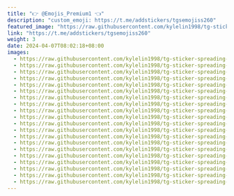 ```yaml
---
title: "👉 @Emojis_Premium1 👈"
description: "custom_emoji: https://t.me/addstickers/tgsemojiss260"
featured_image: "https://raw.githubusercontent.com/kylelin1998/tg-sticker-spreading-worldwide-images/main/img/a20ce13f-cda3-4f71-9cf3-01ac02bb8016.jpg"
link: "https://t.me/addstickers/tgsemojiss260"
weight: 3
date: 2024-04-07T08:02:18+08:00
images:
  - https://raw.githubusercontent.com/kylelin1998/tg-sticker-spreading-worldwide-images/main/img/a20ce13f-cda3-4f71-9cf3-01ac02bb8016.jpg
  - https://raw.githubusercontent.com/kylelin1998/tg-sticker-spreading-worldwide-images/main/img/3383ff95-cddc-4aa1-a6e9-d866611f0d64.jpg
  - https://raw.githubusercontent.com/kylelin1998/tg-sticker-spreading-worldwide-images/main/img/3b8bdc12-91f9-42ec-81a0-bffe5813e0d7.jpg
  - https://raw.githubusercontent.com/kylelin1998/tg-sticker-spreading-worldwide-images/main/img/2c832ca1-d0c2-4d32-8c77-cbc8fb0fa6fa.jpg
  - https://raw.githubusercontent.com/kylelin1998/tg-sticker-spreading-worldwide-images/main/img/5e7dbe5b-031a-41a2-83e5-2c09e2b3aafb.jpg
  - https://raw.githubusercontent.com/kylelin1998/tg-sticker-spreading-worldwide-images/main/img/19c09f3d-c159-460e-a95d-c4ddeb95f37c.jpg
  - https://raw.githubusercontent.com/kylelin1998/tg-sticker-spreading-worldwide-images/main/img/da83ce9f-4a7c-434e-a4f7-a8200f469b63.jpg
  - https://raw.githubusercontent.com/kylelin1998/tg-sticker-spreading-worldwide-images/main/img/682d1dfe-9583-43c8-bf6f-e261a4c9c91a.jpg
  - https://raw.githubusercontent.com/kylelin1998/tg-sticker-spreading-worldwide-images/main/img/61ba468c-cade-46da-b907-3b1b9ac937d9.jpg
  - https://raw.githubusercontent.com/kylelin1998/tg-sticker-spreading-worldwide-images/main/img/d1952af5-fba8-4e2d-90c4-878f5bb9db88.jpg
  - https://raw.githubusercontent.com/kylelin1998/tg-sticker-spreading-worldwide-images/main/img/1b74023d-75a8-40fb-b42b-a5902edd49e3.jpg
  - https://raw.githubusercontent.com/kylelin1998/tg-sticker-spreading-worldwide-images/main/img/770caeb8-c7ae-4357-8be8-55ffc541bbbb.jpg
  - https://raw.githubusercontent.com/kylelin1998/tg-sticker-spreading-worldwide-images/main/img/9764d3d7-8ed8-4b9c-b3f1-783ca594ba0b.jpg
  - https://raw.githubusercontent.com/kylelin1998/tg-sticker-spreading-worldwide-images/main/img/fedeff52-8636-4bab-ba22-d0bfc27636d0.jpg
  - https://raw.githubusercontent.com/kylelin1998/tg-sticker-spreading-worldwide-images/main/img/b4fbdedc-93f7-4a06-a21f-4f164980390e.jpg
  - https://raw.githubusercontent.com/kylelin1998/tg-sticker-spreading-worldwide-images/main/img/81666b7a-2ce8-4d41-8030-4bcc7a716277.jpg
  - https://raw.githubusercontent.com/kylelin1998/tg-sticker-spreading-worldwide-images/main/img/2d630acc-2474-4a78-8a66-fc87cb69f7e1.jpg
  - https://raw.githubusercontent.com/kylelin1998/tg-sticker-spreading-worldwide-images/main/img/ad586125-579c-44eb-9fda-3c0da73b3727.jpg
  - https://raw.githubusercontent.com/kylelin1998/tg-sticker-spreading-worldwide-images/main/img/87eb1528-4b09-494d-872e-2e1a5773ff2d.jpg
  - https://raw.githubusercontent.com/kylelin1998/tg-sticker-spreading-worldwide-images/main/img/79bbf7da-a477-4c46-a446-2d3ece18f4f0.jpg
---
```

